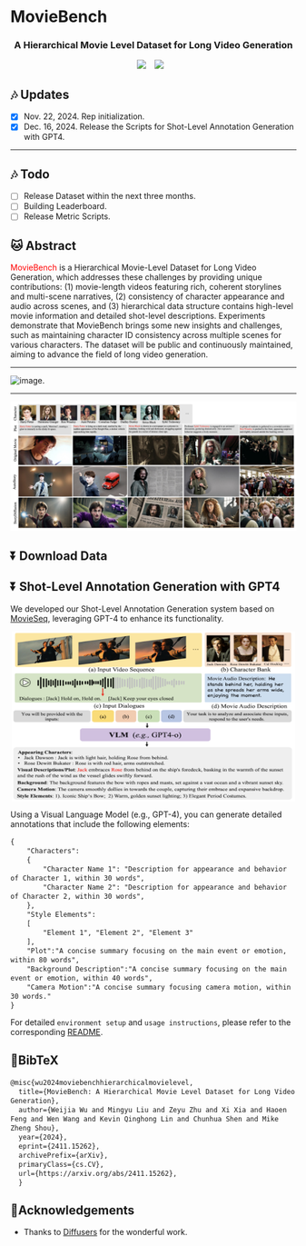 # MovieBench
### <div align="center"> A Hierarchical Movie Level Dataset for Long Video Generation <div> 

<div align="center">
  <a href="https://weijiawu.github.io/MovieBench/"><img src="https://img.shields.io/static/v1?label=Project%20Page&message=Github&color=blue&logo=github-pages"></a> &ensp;
  <a href="https://arxiv.org/abs/2411.15262"><img src="https://img.shields.io/static/v1?label=Paper&message=Arxiv&color=red&logo=arxiv"></a> &ensp;
</div>

## :notes: **Updates**


- [x] Nov. 22, 2024. Rep initialization.
- [x] Dec. 16, 2024. Release the Scripts for Shot-Level Annotation Generation with GPT4.

---
## :notes: **Todo**
- [ ] Release Dataset within the next three months.
- [ ] Building Leaderboard.
- [ ] Release Metric Scripts.

## 🐱 Abstract
<font color="red">MovieBench</font> is a Hierarchical Movie-Level Dataset for Long Video Generation, which addresses these challenges by providing unique contributions:
(1) movie-length videos featuring rich, coherent storylines and multi-scene narratives, (2) consistency of character appearance and audio across scenes, and (3) hierarchical data structure contains high-level movie information and detailed shot-level descriptions. Experiments demonstrate that MovieBench brings some new insights and challenges, such as maintaining character ID consistency across multiple scenes for various characters. The dataset will be public and continuously maintained, aiming
to advance the field of long video generation.

---

![image.](asset/structure.png)

---
![image.](asset/keyframeGen.png)


## ⏬ Download Data



## ⏬ Shot-Level Annotation Generation with GPT4

We developed our Shot-Level Annotation Generation system based on [MovieSeq](https://github.com/showlab/MovieSeq), leveraging GPT-4 to enhance its functionality.


<img src="asset/22.02.56.png" alt="image description" width="500" height="300" style="display: block; margin: 0 auto;">


Using a Visual Language Model (e.g., GPT-4), you can generate detailed annotations that include the following elements:
```
{
    "Characters":
    {
        "Character Name 1": "Description for appearance and behavior of Character 1, within 30 words",
        "Character Name 2": "Description for appearance and behavior of Character 2, within 30 words", 
    },
    "Style Elements":
    [
        "Element 1", "Element 2", "Element 3"
    ],
    "Plot":"A concise summary focusing on the main event or emotion, within 80 words",
    "Background Description":"A concise summary focusing on the main event or emotion, within 40 words",
    "Camera Motion":"A concise summary focusing camera motion, within 30 words."
}
```

For detailed ```environment setup``` and ```usage instructions```, please refer to the corresponding [README](https://github.com/showlab/MovieBench/tree/main/MovieBench).


## 📖BibTeX
    @misc{wu2024moviebenchhierarchicalmovielevel,
      title={MovieBench: A Hierarchical Movie Level Dataset for Long Video Generation}, 
      author={Weijia Wu and Mingyu Liu and Zeyu Zhu and Xi Xia and Haoen Feng and Wen Wang and Kevin Qinghong Lin and Chunhua Shen and Mike Zheng Shou},
      year={2024},
      eprint={2411.15262},
      archivePrefix={arXiv},
      primaryClass={cs.CV},
      url={https://arxiv.org/abs/2411.15262}, 
      }
    
## 🤗Acknowledgements
- Thanks to [Diffusers](https://github.com/huggingface/diffusers) for the wonderful work.
